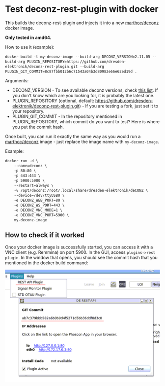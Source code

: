 # Test deconz-rest-plugin with docker

This builds the deconz-rest-plugin and injects it into a new [marthoc/deconz](https://github.com/marthoc/docker-deconz) docker image.

**Only tested in amd64.**

How to use it (example):

```
docker build -t my-deconz-image --build-arg DECONZ_VERSION=2.11.05 --build-arg PLUGIN_REPOSITORY=https://github.com/dresden-elektronik/deconz-rest-plugin.git --build-arg PLUGIN_GIT_COMMIT=8c87fbb012b6c71543a04b3d80982e66e62ed19d .
```

Arguments:
* DECONZ_VERSION - To see available deconz versions, check [this list](http://deconz.dresden-elektronik.de/ubuntu/beta/). If you don't know which are you looking for, it is probably the latest one.
* PLUGIN_REPOSITORY (optional, default: https://github.com/dresden-elektronik/deconz-rest-plugin.git) - If you are testing a fork, just set it to your repository.
* PLUGIN_GIT_COMMIT - In the repository mentioned in PLUGIN_REPOSITORY, which commit do you want to test? Here is where you put the commit hash.

Once built, you can run it exactly the same way as you would run a [marthoc/deconz](https://github.com/marthoc/docker-deconz) image - just replace the image name with `my-deconz-image`.

Example:

```
docker run -d \
    --name=deconz \
    -p 80:80 \
    -p 443:443 \
    -p 5900:5900 \
    --restart=always \
    -v /opt/deconz:/root/.local/share/dresden-elektronik/deCONZ \
    --device=/dev/ttyUSB0 \
    -e DECONZ_WEB_PORT=80 \
    -e DECONZ_WS_PORT=443 \
    -e DECONZ_VNC_MODE=1 \
    -e DECONZ_VNC_PORT=5900 \
    my-deconz-image
```

## How to check if it worked

Once your docker image is successfully started, you can access it with a VNC client (e.g. Remmina) on port 5900. In the GUI, access `plugins->rest plugin`. In the window that opens, you should see the commit hash that you mentioned in the docker build command:

![screenshot](./check-rest-plugin.png)
